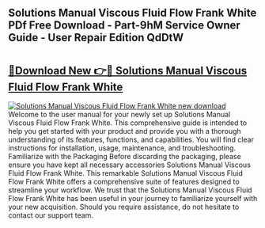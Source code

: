 ## Solutions Manual Viscous Fluid Flow Frank White PDf Free Download - Part-9hM Service Owner Guide - User Repair Edition QdDtW

# <h2><a href="http://bc55748.oget.top/?id=Solutions+Manual+Viscous+Fluid+Flow+Frank+White">🔗Download New 👉🔴 Solutions Manual Viscous Fluid Flow Frank White</a></h2>

[![Solutions Manual Viscous Fluid Flow Frank White new download](https://i.imgur.com/5g1atiW.png)](http://bc55748.oget.top/?id=Solutions+Manual+Viscous+Fluid+Flow+Frank+White)
Welcome to the user manual for your newly set up Solutions Manual Viscous Fluid Flow Frank White. This comprehensive guide is intended to help you get started with your product and provide you with a thorough understanding of its features, functions, and capabilities. You will find clear instructions for installation, usage, maintenance, and troubleshooting. Familiarize with the Packaging Before discarding the packaging, please ensure you have kept all necessary accessories Solutions Manual Viscous Fluid Flow Frank White. This remarkable Solutions Manual Viscous Fluid Flow Frank White offers a comprehensive suite of features designed to streamline your workflow. We trust that the Solutions Manual Viscous Fluid Flow Frank White has been useful in your journey to familiarize yourself with your new acquisition. Should you require assistance, do not hesitate to contact our support team.
